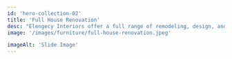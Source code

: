 ```yaml
---
id: 'hero-collection-02'
title: 'Full House Renovation'
desc: "Elengecy Interiors offer a full range of remodeling, design, and installation services across Gauteng.Let's Discuss Your Next Project"
image: '/images/furniture/full-house-renovation.jpeg'

imageAlt: 'Slide Image'
---
```

